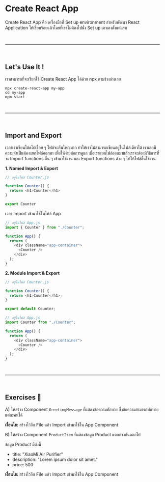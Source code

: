 # Create React App

Create React App คือ เครื่องมือที่ Set up environment สำหรับพัฒนา React Application ให้เรียบร้อยแล้วโดยที่เราไม่ต้องไปนั่ง Set up เอาเองตั้งแต่แรก

<br><hr><br>

## Let's Use It !

เราสามารถที่จะเรียกใช้ Create React App ได้ด้วย npx ตามข้างล่างเลย

```
npx create-react-app my-app
cd my-app
npm start
```

<br><hr><br>

## Import and Export

เวลาเราเขียนโค้ดไปเรื่อย ๆ ไฟล์จะเริ่มใหญ่มาก ทำให้เราไม่สามารถเขียนอยู่ในไฟล์เดียวได้ เราเลยมีความจำเป็นต้องแยกไฟล์ออกมา เพื่อให้ง่ายต่อการดูแล เมื่อเราแยกไฟล์ออกมาแล้วเราจะต้องมีวิธีการที่จะ Import functions อื่น ๆ เข้ามาใช้งาน และ Export functions ต่าง ๆ ไปให้ไฟล์อื่นใช้งาน

**1. Named Import & Export**

```js
// อยู่ในไฟล์ Counter.js

function Counter() {
  return <h1>Counter</h1>
}

export Counter
```

เวลา Import เข้ามาใช้ในไฟล์ App

```js
// อยู่ในไฟล์ App.js
import { Counter } from "./Counter";

function App() {
  return (
    <div className="app-container">
      <Counter />
    </div>
  );
}
```

**2. Module Import & Export**

```js
// อยู่ในไฟล์ Counter.js

function Counter() {
  return <h1>Counter</h1>;
}

export default Counter;
```

```js
// อยู่ในไฟล์ App.js
import Counter from "./Counter";

function App() {
  return (
    <div className="app-container">
      <Counter />
    </div>
  );
}
```

<br><hr><br>

## Exercises 🏅

A) ให้สร้าง Component `GreetingMessage` ที่แสดงข้อความทักทาย ซึ่งข้อความสามารถทักทายแต่ละคนได้

**เงื่อนไข:** สร้างไว้อีก File แล้ว Import เข้ามาใช้ใน App Component

B) ให้สร้าง Component `ProductItem` ที่แสดงข้อมูล Product แตกต่างกันออกไป

ข้อมูล Product มีดังนี้

- title: "XiaoMi Air Purifier"
- description: "Lorem ipsum dolor sit amet."
- price: 500

**เงื่อนไข:** สร้างไว้อีก File แล้ว Import เข้ามาใช้ใน App Component
